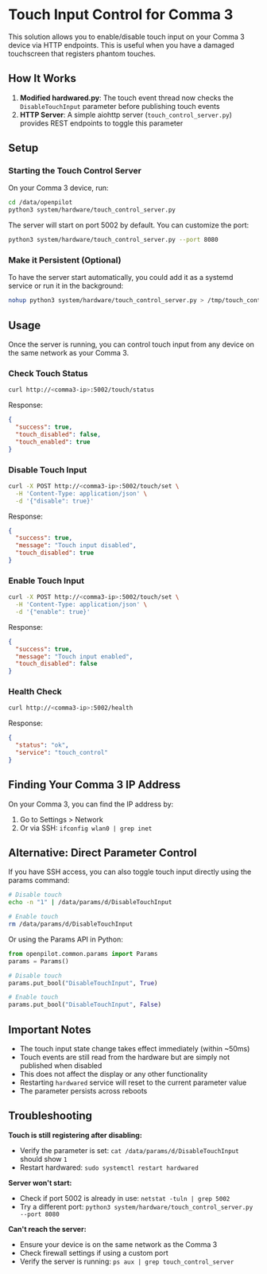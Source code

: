 # Touch Input Control for Comma 3

This solution allows you to enable/disable touch input on your Comma 3 device via HTTP endpoints. This is useful when you have a damaged touchscreen that registers phantom touches.

## How It Works

1. **Modified hardwared.py**: The touch event thread now checks the `DisableTouchInput` parameter before publishing touch events
2. **HTTP Server**: A simple aiohttp server (`touch_control_server.py`) provides REST endpoints to toggle this parameter

## Setup

### Starting the Touch Control Server

On your Comma 3 device, run:

```bash
cd /data/openpilot
python3 system/hardware/touch_control_server.py
```

The server will start on port 5002 by default. You can customize the port:

```bash
python3 system/hardware/touch_control_server.py --port 8080
```

### Make it Persistent (Optional)

To have the server start automatically, you could add it as a systemd service or run it in the background:

```bash
nohup python3 system/hardware/touch_control_server.py > /tmp/touch_control.log 2>&1 &
```

## Usage

Once the server is running, you can control touch input from any device on the same network as your Comma 3.

### Check Touch Status

```bash
curl http://<comma3-ip>:5002/touch/status
```

Response:
```json
{
  "success": true,
  "touch_disabled": false,
  "touch_enabled": true
}
```

### Disable Touch Input

```bash
curl -X POST http://<comma3-ip>:5002/touch/set \
  -H 'Content-Type: application/json' \
  -d '{"disable": true}'
```

Response:
```json
{
  "success": true,
  "message": "Touch input disabled",
  "touch_disabled": true
}
```

### Enable Touch Input

```bash
curl -X POST http://<comma3-ip>:5002/touch/set \
  -H 'Content-Type: application/json' \
  -d '{"enable": true}'
```

Response:
```json
{
  "success": true,
  "message": "Touch input enabled",
  "touch_disabled": false
}
```

### Health Check

```bash
curl http://<comma3-ip>:5002/health
```

Response:
```json
{
  "status": "ok",
  "service": "touch_control"
}
```

## Finding Your Comma 3 IP Address

On your Comma 3, you can find the IP address by:

1. Go to Settings > Network
2. Or via SSH: `ifconfig wlan0 | grep inet`

## Alternative: Direct Parameter Control

If you have SSH access, you can also toggle touch input directly using the params command:

```bash
# Disable touch
echo -n "1" | /data/params/d/DisableTouchInput

# Enable touch
rm /data/params/d/DisableTouchInput
```

Or using the Params API in Python:

```python
from openpilot.common.params import Params
params = Params()

# Disable touch
params.put_bool("DisableTouchInput", True)

# Enable touch
params.put_bool("DisableTouchInput", False)
```

## Important Notes

- The touch input state change takes effect immediately (within ~50ms)
- Touch events are still read from the hardware but are simply not published when disabled
- This does not affect the display or any other functionality
- Restarting `hardwared` service will reset to the current parameter value
- The parameter persists across reboots

## Troubleshooting

**Touch is still registering after disabling:**
- Verify the parameter is set: `cat /data/params/d/DisableTouchInput` should show `1`
- Restart hardwared: `sudo systemctl restart hardwared`

**Server won't start:**
- Check if port 5002 is already in use: `netstat -tuln | grep 5002`
- Try a different port: `python3 system/hardware/touch_control_server.py --port 8080`

**Can't reach the server:**
- Ensure your device is on the same network as the Comma 3
- Check firewall settings if using a custom port
- Verify the server is running: `ps aux | grep touch_control_server`
